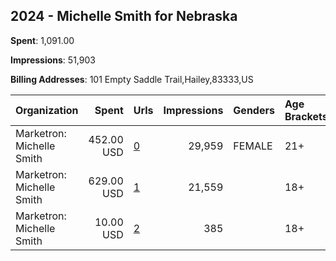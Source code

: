 ## 2024 - Michelle Smith for Nebraska 
**Spent**: 1,091.00

**Impressions**: 51,903

**Billing Addresses**: 101 Empty Saddle Trail,Hailey,83333,US

|Organization|Spent|Urls|Impressions|Genders|Age Brackets|Country Codes|
|:---|---:|:---|---:|:---|:---|:---|
|Marketron: Michelle Smith|452.00 USD|[0](https://www.snap.com/political-ads/asset/443cca529e5a1f738ea5c88e77aa0da7fc7fef6794acbef0e9daac50fb62a50b?mediaType=mp4)|29,959|FEMALE|21+|united states|
|Marketron: Michelle Smith|629.00 USD|[1](https://www.snap.com/political-ads/asset/18ef96edaaa25d7301e10517aaf2aaf7f1746834b2d68fcc8f1424986aaf7c12?mediaType=mp4)|21,559||18+|united states|
|Marketron: Michelle Smith|10.00 USD|[2](https://www.snap.com/political-ads/asset/8399fa1ea84551e6a63fde9ef6a5e7ffda494c1610af571891f0041180e6f66e?mediaType=mp4)|385||18+|united states|
